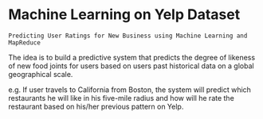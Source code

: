 # Machine Learning on Yelp Dataset

```Predicting User Ratings for New Business using Machine Learning and MapReduce```

The idea is to build a predictive system that predicts the degree of likeness of new food joints for users based on users past historical data on a global geographical scale.

e.g. If user travels to California from Boston, the system will predict which restaurants he will like in his five-mile radius and how will he rate the restaurant based on his/her previous pattern on Yelp.
